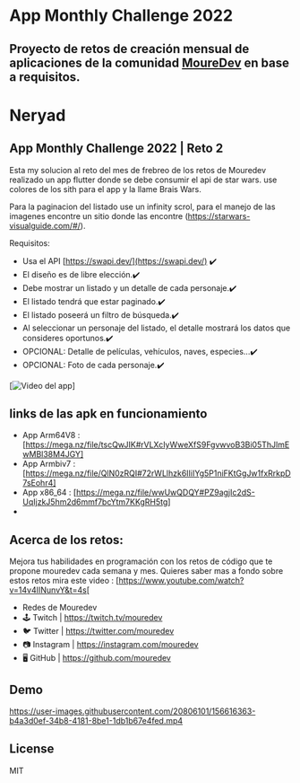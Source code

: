 # App Monthly Challenge 2022
## Proyecto de retos de creación mensual de aplicaciones de la comunidad **[MoureDev](https://moure.dev)** en base a requisitos.

# Neryad
##  App Monthly Challenge 2022 | Reto 2 



Esta my solucion al reto del mes de frebreo de los retos de Mouredev realizado un app flutter donde se debe consumir el api de star wars. use colores de los sith para el app y la llame Brais Wars.

Para la paginacion del listado use un infinity scrol, para el manejo de las imagenes encontre un sitio donde las encontre (https://starwars-visualguide.com/#/).

Requisitos:

* Usa el API [https://swapi.dev/](https://swapi.dev/) ✔️
* El diseño es de libre elección.✔️
* Debe mostrar un listado y un detalle de cada personaje.✔️
* El listado tendrá que estar paginado.✔️
* El listado poseerá un filtro de búsqueda.✔️
* Al seleccionar un personaje del listado, el detalle mostrará los datos que consideres oportunos.✔️
* OPCIONAL: Detalle de películas, vehículos, naves, especies...✔️
* OPCIONAL: Foto de cada personaje.✔️

[![Video del app](https://mega.nz/file/ZpFShLqB#Pl-CjDBhLAfe3e3TqH8zAAYs-f63XozZDZtSfrhjmh4)]

## links de las apk en funcionamiento

- App Arm64V8 : [https://mega.nz/file/tscQwJIK#rVLXcIyWweXfS9FgvwvoB3Bi05ThJlmEwMBl38M4JGY]
- App Armbiv7 : [https://mega.nz/file/QlN0zRQI#72rWLlhzk6IIiIYg5P1niFKtGgJw1fxRrkpD7sEohr4]
- App x86_64 : [https://mega.nz/file/wwUwQDQY#PZ9agjIc2dS-UqIjzkJ5hm2d6mmf7bcYtm7KKgRH5tg]
- 



## Acerca de los retos:

Mejora tus habilidades en programación con los retos de código que te propone mouredev cada semana y mes. Quieres saber mas a fondo sobre estos retos mira este video : [https://www.youtube.com/watch?v=14v4IINunvY&t=4s[




- Redes de Mouredev
- 🕹 Twitch | https://twitch.tv/mouredev
- 🐦 Twitter | https://twitter.com/mouredev
- 📷 Instagram | https://instagram.com/mouredev
- 🖥 GitHub | https://github.com/mouredev

## Demo

https://user-images.githubusercontent.com/20806101/156616363-b4a3d0ef-34b8-4181-8be1-1db1b67e4fed.mp4


## License

MIT
